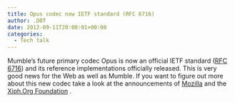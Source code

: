 ```yaml
---
title: Opus codec now IETF standard (RFC 6716)
author: .D0T
date: 2012-09-11T20:00:01+00:00
categories:
  - Tech talk
---
```


Mumble&#8217;s future primary codec Opus is now an official IETF standard ([RFC 6716][1]) and its reference
implementations officially released. This is very good news for the Web as well as Mumble. If you want to figure out
more about this new codec take a look at the announcements of [Mozilla][2] and the [Xiph.Org Foundation][3] .

[1]: https://tools.ietf.org/html/rfc6716
[2]: https://hacks.mozilla.org/2012/09/its-opus-it-rocks-and-now-its-an-audio-codec-standard/
[3]: https://xiph.org/press/2012/rfc-6716/
